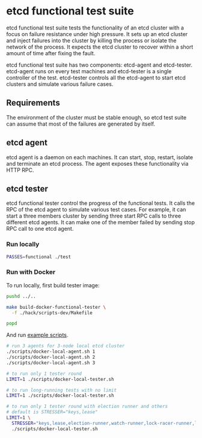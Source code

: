 # etcd functional test suite

etcd functional test suite tests the functionality of an etcd cluster with a focus on failure resistance under high pressure. It sets up an etcd cluster and inject failures into the cluster by killing the process or isolate the network of the process. It expects the etcd cluster to recover within a short amount of time after fixing the fault.

etcd functional test suite has two components: etcd-agent and etcd-tester. etcd-agent runs on every test machines and etcd-tester is a single controller of the test. etcd-tester controls all the etcd-agent to start etcd clusters and simulate various failure cases.

## Requirements

The environment of the cluster must be stable enough, so etcd test suite can assume that most of the failures are generated by itself.

## etcd agent

etcd agent is a daemon on each machines. It can start, stop, restart, isolate and terminate an etcd process. The agent exposes these functionality via HTTP RPC.

## etcd tester

etcd functional tester control the progress of the functional tests. It calls the RPC of the etcd agent to simulate various test cases. For example, it can start a three members cluster by sending three start RPC calls to three different etcd agents. It can make one of the member failed by sending stop RPC call to one etcd agent.

### Run locally

```bash
PASSES=functional ./test
```

### Run with Docker

To run locally, first build tester image:

```bash
pushd ../..

make build-docker-functional-tester \
  -f ./hack/scripts-dev/Makefile

popd
```

And run [example scripts](./scripts).

```bash
# run 3 agents for 3-node local etcd cluster
./scripts/docker-local-agent.sh 1
./scripts/docker-local-agent.sh 2
./scripts/docker-local-agent.sh 3

# to run only 1 tester round
LIMIT=1 ./scripts/docker-local-tester.sh

# to run long-running tests with no limit
LIMIT=1 ./scripts/docker-local-tester.sh

# to run only 1 tester round with election runner and others
# default is STRESSER="keys,lease"
LIMIT=1 \
  STRESSER="keys,lease,election-runner,watch-runner,lock-racer-runner,lease-runner" \
  ./scripts/docker-local-tester.sh
```
